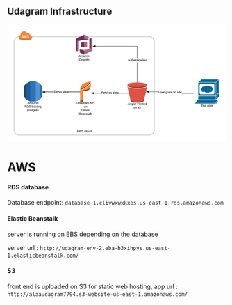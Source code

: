 ## Udagram Infrastructure

![Architecture flow](architectureDiagram.png)

# AWS
#### RDS database
Database endpoint: `database-1.clivwxwxkxes.us-east-1.rds.amazonaws.com`

#### Elastic Beanstalk
server is running on EBS depending on the database

server url : `http://udagram-env-2.eba-b3xihpys.us-east-1.elasticbeanstalk.com/`

#### S3
front end is uploaded on S3 for static web hosting,
app url : `http://alaaudagram7794.s3-website-us-east-1.amazonaws.com/`